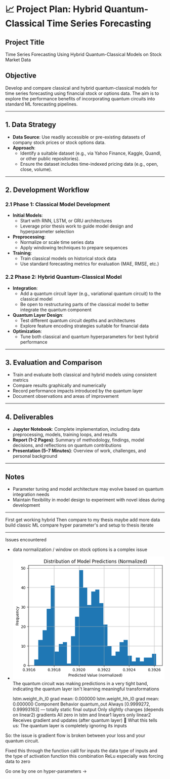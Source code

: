 # 📈 Project Plan: Hybrid Quantum-Classical Time Series Forecasting

## Project Title
Time Series Forecasting Using Hybrid Quantum-Classical Models on Stock Market Data

## Objective
Develop and compare classical and hybrid quantum-classical models for time series forecasting using financial stock or options data. The aim is to explore the performance benefits of incorporating quantum circuits into standard ML forecasting pipelines.

---

## 1. Data Strategy

- **Data Source**: Use readily accessible or pre-existing datasets of company stock prices or stock options data.
- **Approach**:
  - Identify a suitable dataset (e.g., via Yahoo Finance, Kaggle, Quandl, or other public repositories).
  - Ensure the dataset includes time-indexed pricing data (e.g., open, close, volume).

---

## 2. Development Workflow

### 2.1 Phase 1: Classical Model Development

- **Initial Models**:
  - Start with RNN, LSTM, or GRU architectures
  - Leverage prior thesis work to guide model design and hyperparameter selection
- **Preprocessing**:
  - Normalize or scale time series data
  - Apply windowing techniques to prepare sequences
- **Training**:
  - Train classical models on historical stock data
  - Use standard forecasting metrics for evaluation (MAE, RMSE, etc.)

### 2.2 Phase 2: Hybrid Quantum-Classical Model

- **Integration**:
  - Add a quantum circuit layer (e.g., variational quantum circuit) to the classical model
  - Be open to restructuring parts of the classical model to better integrate the quantum component
- **Quantum Layer Design**:
  - Test different quantum circuit depths and architectures
  - Explore feature encoding strategies suitable for financial data
- **Optimization**:
  - Tune both classical and quantum hyperparameters for best hybrid performance

---

## 3. Evaluation and Comparison

- Train and evaluate both classical and hybrid models using consistent metrics
- Compare results graphically and numerically
- Record performance impacts introduced by the quantum layer
- Document observations and areas of improvement

---

## 4. Deliverables

- **Jupyter Notebook**: Complete implementation, including data preprocessing, models, training loops, and results
- **Report (1–2 Pages)**: Summary of methodology, findings, model decisions, and reflections on quantum contributions
- **Presentation (5–7 Minutes)**: Overview of work, challenges, and personal background

---

## Notes

- Parameter tuning and model architecture may evolve based on quantum integration needs
- Maintain flexibility in model design to experiment with novel ideas during development


---
First get working hybrid
Then compare to my thesis 
maybe add more data 
build classic ML
compare hyper parameter's and setup to thesis
iterate

---
Issues encountered
- data normalization / window on stock options is a complex issue
- ![alt text](image.png)
    The quantum circuit was making predictions in a very tight band, indicating the quantum layer isn't learning meaningful transformations

    lstm.weight_ih_l0 grad mean: 0.000000
lstm.weight_hh_l0 grad mean: 0.000000
Component	Behavior
quantum_out	Always [0.9999272, 0.99993163] — totally static
final output	Only slightly changes (depends on linear2)
gradients	All zero in lstm and linear1 layers
only linear2	Receives gradient and updates (after quantum layer)
🧠 What this tells us:
The quantum layer is completely ignoring its inputs

So: the issue is gradient flow is broken between your loss and your quantum circuit.

Fixed this through the function calll for inputs the data type of inputs and the type of activation function
this combination ReLu especially was forcing data to zero

Go one by one on hyper-parameters -> 
